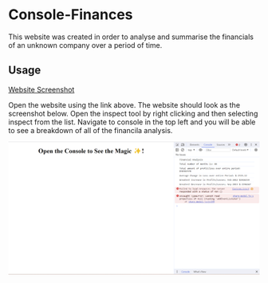 # Console-Finances

This website was created in order to analyse and summarise the financials of an unknown company over a period of time. 

## Usage 

[Website Screenshot](https://hillarym17.github.io/Console-Finances/)

Open the website using the link above. The website should look as the screenshot below. Open the inspect tool by right clicking and then selecting inspect from the list. Navigate to console in the top left and you will be able to see a breakdown of all of the financila analysis.

![Website Screenshot](assets/WebsiteScreenshot.png)